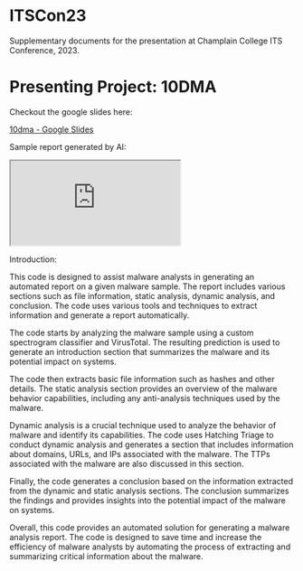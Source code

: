 # ITSCon23
Supplementary documents for the presentation at Champlain College ITS Conference, 2023.

# Presenting Project: 10DMA

Checkout the google slides here:

[10dma - Google Slides](https://docs.google.com/presentation/d/15KZUzLMRdc4JUfvkgNGkPUKXmODu5ugakiF1TYdyJhM/edit?usp=sharing)

Sample report generated by AI:
<iframe src="https://docs.google.com/document/d/e/2PACX-1vT9xhRKwCsl5OCFCgAbfbV0YYfmLKOSWsmdwhp-OpSNx68Fv0JGqhF5mVa10euuNMKUjEn4LsdBdUsU/pub?embedded=true"></iframe>

Introduction:

This code is designed to assist malware analysts in generating an automated report on a given malware sample. The report includes various sections such as file information, static analysis, dynamic analysis, and conclusion. The code uses various tools and techniques to extract information and generate a report automatically.

The code starts by analyzing the malware sample using a custom spectrogram classifier and VirusTotal. The resulting prediction is used to generate an introduction section that summarizes the malware and its potential impact on systems.

The code then extracts basic file information such as hashes and other details. The static analysis section provides an overview of the malware behavior capabilities, including any anti-analysis techniques used by the malware.

Dynamic analysis is a crucial technique used to analyze the behavior of malware and identify its capabilities. The code uses Hatching Triage to conduct dynamic analysis and generates a section that includes information about domains, URLs, and IPs associated with the malware. The TTPs associated with the malware are also discussed in this section.

Finally, the code generates a conclusion based on the information extracted from the dynamic and static analysis sections. The conclusion summarizes the findings and provides insights into the potential impact of the malware on systems.

Overall, this code provides an automated solution for generating a malware analysis report. The code is designed to save time and increase the efficiency of malware analysts by automating the process of extracting and summarizing critical information about the malware.
